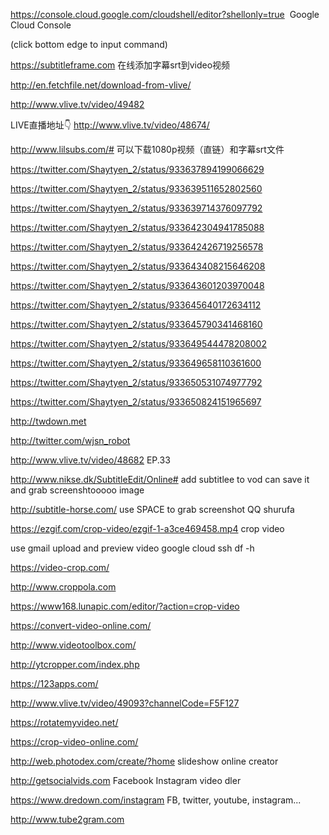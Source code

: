 https://console.cloud.google.com/cloudshell/editor?shellonly=true  Google Cloud Console

(click bottom edge to input command)

https://subtitleframe.com 在线添加字幕srt到video视频

http://en.fetchfile.net/download-from-vlive/

http://www.vlive.tv/video/49482

LIVE直播地址👇
http://www.vlive.tv/video/48674/

http://www.lilsubs.com/# 可以下载1080p视频（直链）和字幕srt文件

https://twitter.com/Shaytyen_2/status/933637894199066629

https://twitter.com/Shaytyen_2/status/933639511652802560

https://twitter.com/Shaytyen_2/status/933639714376097792

https://twitter.com/Shaytyen_2/status/933642304941785088

https://twitter.com/Shaytyen_2/status/933642426719256578

https://twitter.com/Shaytyen_2/status/933643408215646208

https://twitter.com/Shaytyen_2/status/933643601203970048

https://twitter.com/Shaytyen_2/status/933645640172634112

https://twitter.com/Shaytyen_2/status/933645790341468160

https://twitter.com/Shaytyen_2/status/933649544478208002

https://twitter.com/Shaytyen_2/status/933649658110361600

https://twitter.com/Shaytyen_2/status/933650531074977792

https://twitter.com/Shaytyen_2/status/933650824151965697

http://twdown.met

http://twitter.com/wjsn_robot

http://www.vlive.tv/video/48682 EP.33

http://www.nikse.dk/SubtitleEdit/Online#     add subtitlee to vod can save it and grab screenshtooooo image

http://subtitle-horse.com/ use SPACE to grab screenshot QQ shurufa

https://ezgif.com/crop-video/ezgif-1-a3ce469458.mp4   crop video

use gmail upload and preview video
google cloud ssh df -h

https://video-crop.com/

http://www.croppola.com

https://www168.lunapic.com/editor/?action=crop-video

https://convert-video-online.com/

http://www.videotoolbox.com/

http://ytcropper.com/index.php

https://123apps.com/

http://www.vlive.tv/video/49093?channelCode=F5F127

https://rotatemyvideo.net/

https://crop-video-online.com/

http://web.photodex.com/create/?home   slideshow online creator

http://getsocialvids.com  Facebook Instagram video dler

https://www.dredown.com/instagram FB, twitter, youtube, instagram...

http://www.tube2gram.com

